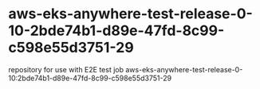# aws-eks-anywhere-test-release-0-10-2bde74b1-d89e-47fd-8c99-c598e55d3751-29
repository for use with E2E test job aws-eks-anywhere-test-release-0-10:2bde74b1-d89e-47fd-8c99-c598e55d3751-29
